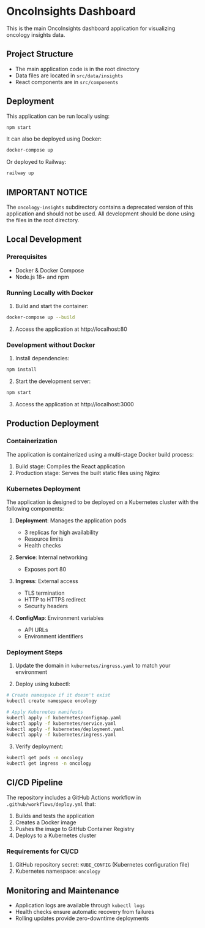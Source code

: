 # OncoInsights Dashboard

This is the main OncoInsights dashboard application for visualizing oncology insights data.

## Project Structure

- The main application code is in the root directory
- Data files are located in `src/data/insights`
- React components are in `src/components`

## Deployment

This application can be run locally using:

```bash
npm start
```

It can also be deployed using Docker:

```bash
docker-compose up
```

Or deployed to Railway:

```bash
railway up
```

## IMPORTANT NOTICE

The `oncology-insights` subdirectory contains a deprecated version of this application and should not be used. All development should be done using the files in the root directory.

## Local Development

### Prerequisites
- Docker & Docker Compose
- Node.js 18+ and npm

### Running Locally with Docker

1. Build and start the container:
```bash
docker-compose up --build
```

2. Access the application at http://localhost:80

### Development without Docker

1. Install dependencies:
```bash
npm install
```

2. Start the development server:
```bash
npm start
```

3. Access the application at http://localhost:3000

## Production Deployment

### Containerization

The application is containerized using a multi-stage Docker build process:
1. Build stage: Compiles the React application
2. Production stage: Serves the built static files using Nginx

### Kubernetes Deployment

The application is designed to be deployed on a Kubernetes cluster with the following components:

1. **Deployment**: Manages the application pods
   - 3 replicas for high availability
   - Resource limits
   - Health checks

2. **Service**: Internal networking
   - Exposes port 80

3. **Ingress**: External access
   - TLS termination
   - HTTP to HTTPS redirect
   - Security headers

4. **ConfigMap**: Environment variables
   - API URLs
   - Environment identifiers

### Deployment Steps

1. Update the domain in `kubernetes/ingress.yaml` to match your environment

2. Deploy using kubectl:
```bash
# Create namespace if it doesn't exist
kubectl create namespace oncology

# Apply Kubernetes manifests
kubectl apply -f kubernetes/configmap.yaml
kubectl apply -f kubernetes/service.yaml
kubectl apply -f kubernetes/deployment.yaml
kubectl apply -f kubernetes/ingress.yaml
```

3. Verify deployment:
```bash
kubectl get pods -n oncology
kubectl get ingress -n oncology
```

## CI/CD Pipeline

The repository includes a GitHub Actions workflow in `.github/workflows/deploy.yml` that:

1. Builds and tests the application
2. Creates a Docker image
3. Pushes the image to GitHub Container Registry
4. Deploys to a Kubernetes cluster

### Requirements for CI/CD

1. GitHub repository secret: `KUBE_CONFIG` (Kubernetes configuration file)
2. Kubernetes namespace: `oncology`

## Monitoring and Maintenance

- Application logs are available through `kubectl logs`
- Health checks ensure automatic recovery from failures
- Rolling updates provide zero-downtime deployments 